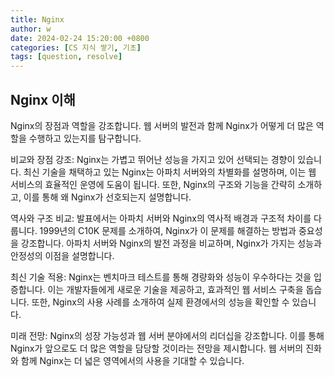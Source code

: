 ```yaml
---
title: Nginx
author: w
date: 2024-02-24 15:20:00 +0800
categories: [CS 지식 쌓기, 기초]
tags: [question, resolve]
---
```


## Nginx 이해

Nginx의 장점과 역할을 강조합니다. 웹 서버의 발전과 함께 Nginx가 어떻게 더 많은 역할을 수행하고 있는지를 탐구합니다.

비교와 장점 강조:
Nginx는 가볍고 뛰어난 성능을 가지고 있어 선택되는 경향이 있습니다. 최신 기술을 채택하고 있는 Nginx는 아파치 서버와의 차별화를 설명하며, 이는 웹 서비스의 효율적인 운영에 도움이 됩니다. 또한, Nginx의 구조와 기능을 간략히 소개하고, 이를 통해 왜 Nginx가 선호되는지 설명합니다.

역사와 구조 비교:
발표에서는 아파치 서버와 Nginx의 역사적 배경과 구조적 차이를 다룹니다. 1999년의 C10K 문제를 소개하여, Nginx가 이 문제를 해결하는 방법과 중요성을 강조합니다. 아파치 서버와 Nginx의 발전 과정을 비교하며, Nginx가 가지는 성능과 안정성의 이점을 설명합니다.

최신 기술 적용:
Nginx는 벤치마크 테스트를 통해 경량화와 성능이 우수하다는 것을 입증합니다. 이는 개발자들에게 새로운 기술을 제공하고, 효과적인 웹 서비스 구축을 돕습니다. 또한, Nginx의 사용 사례를 소개하여 실제 환경에서의 성능을 확인할 수 있습니다.

미래 전망:
Nginx의 성장 가능성과 웹 서버 분야에서의 리더십을 강조합니다. 이를 통해 Nginx가 앞으로도 더 많은 역할을 담당할 것이라는 전망을 제시합니다. 웹 서버의 진화와 함께 Nginx는 더 넓은 영역에서의 사용을 기대할 수 있습니다.